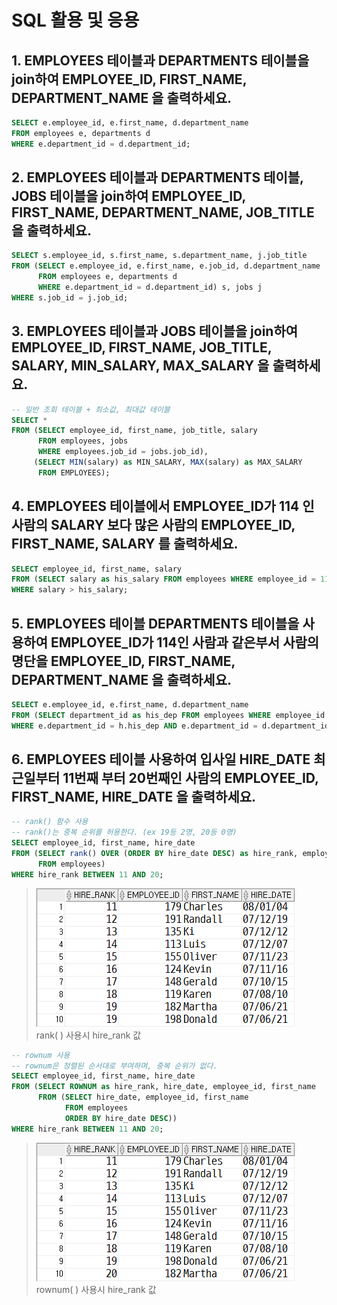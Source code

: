 # SQL 활용 및 응용

## 1. EMPLOYEES 테이블과 DEPARTMENTS 테이블을 join하여 EMPLOYEE_ID, FIRST_NAME, DEPARTMENT_NAME 을 출력하세요.
```sql
SELECT e.employee_id, e.first_name, d.department_name
FROM employees e, departments d
WHERE e.department_id = d.department_id;
```

## 2. EMPLOYEES 테이블과 DEPARTMENTS 테이블, JOBS 테이블을 join하여 EMPLOYEE_ID, FIRST_NAME, DEPARTMENT_NAME, JOB_TITLE 을 출력하세요.
```sql
SELECT s.employee_id, s.first_name, s.department_name, j.job_title
FROM (SELECT e.employee_id, e.first_name, e.job_id, d.department_name
      FROM employees e, departments d
      WHERE e.department_id = d.department_id) s, jobs j
WHERE s.job_id = j.job_id;
```

## 3. EMPLOYEES 테이블과 JOBS 테이블을 join하여 EMPLOYEE_ID, FIRST_NAME, JOB_TITLE, SALARY, MIN_SALARY, MAX_SALARY 을 출력하세요.
```sql
-- 일반 조회 테이블 + 최소값, 최대값 테이블
SELECT *
FROM (SELECT employee_id, first_name, job_title, salary
      FROM employees, jobs
      WHERE employees.job_id = jobs.job_id),
     (SELECT MIN(salary) as MIN_SALARY, MAX(salary) as MAX_SALARY
      FROM EMPLOYEES);
```
  
## 4. EMPLOYEES 테이블에서 EMPLOYEE_ID가 114 인 사람의 SALARY 보다 많은 사람의 EMPLOYEE_ID, FIRST_NAME, SALARY 를 출력하세요.
```sql
SELECT employee_id, first_name, salary
FROM (SELECT salary as his_salary FROM employees WHERE employee_id = 114), employees
WHERE salary > his_salary;
```
## 5. EMPLOYEES 테이블 DEPARTMENTS 테이블을 사용하여 EMPLOYEE_ID가 114인 사람과 같은부서 사람의 명단을 EMPLOYEE_ID, FIRST_NAME, DEPARTMENT_NAME 을 출력하세요.
```sql
SELECT e.employee_id, e.first_name, d.department_name
FROM (SELECT department_id as his_dep FROM employees WHERE employee_id = 114) h, employees e, departments d
WHERE e.department_id = h.his_dep AND e.department_id = d.department_id;
```
## 6. EMPLOYEES 테이블 사용하여  입사일 HIRE_DATE 최근일부터 11번째 부터 20번째인 사람의 EMPLOYEE_ID, FIRST_NAME, HIRE_DATE 을 출력하세요.
```sql
-- rank() 함수 사용
-- rank()는 중복 순위를 허용한다. (ex 19등 2명, 20등 0명)
SELECT employee_id, first_name, hire_date
FROM (SELECT rank() OVER (ORDER BY hire_date DESC) as hire_rank, employee_id, first_name, hire_date
      FROM employees)
WHERE hire_rank BETWEEN 11 AND 20;
```
>![rank](./Img/20210505/rank.png)  
>rank( ) 사용시 hire_rank 값
```sql
-- rownum 사용
-- rownum은 정렬된 순서대로 부여하며, 중복 순위가 없다.
SELECT employee_id, first_name, hire_date
FROM (SELECT ROWNUM as hire_rank, hire_date, employee_id, first_name
      FROM (SELECT hire_date, employee_id, first_name
            FROM employees
            ORDER BY hire_date DESC))
WHERE hire_rank BETWEEN 11 AND 20;
```
>![rownum](./Img/20210505/rownum.png)  
>rownum( ) 사용시 hire_rank 값
